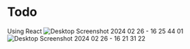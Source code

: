 # Todo
Using React 
![Desktop Screenshot 2024 02 26 - 16 25 44 01](https://github.com/Hj-lh/Todo/assets/160587130/1cfded8f-9beb-4bfb-8933-1360ab0fe593)
![Desktop Screenshot 2024 02 26 - 16 21 31 22](https://github.com/Hj-lh/Todo/assets/160587130/ee1d9674-00bd-4386-90a7-e385f8a6b489)
